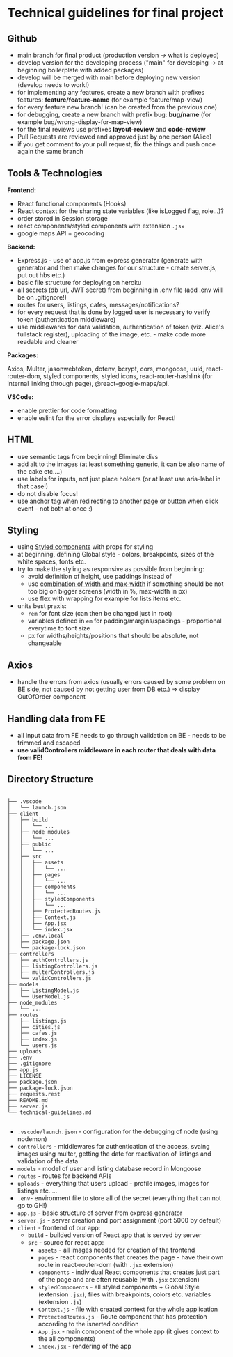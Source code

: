 # Technical guidelines for final project

## Github

- main branch for final product (production version -> what is deployed)
- develop version for the developing process ("main" for developing -> at beginning boilerplate with added packages)
- develop will be merged with main before deploying new version (develop needs to work!)
- for implementing any features, create a new branch with prefixes features: **feature/feature-name** (for example feature/map-view)
- for every feature new branch! (can be created from the previous one)
- for debugging, create a new branch with prefix bug: **bug/name** (for example bug/wrong-display-for-map-view)
- for the final reviews use prefixes **layout-review** and **code-review**
- Pull Requests are reviewed and approved just by one person (Alice)
- if you get comment to your pull request, fix the things and push once again the same branch

## Tools & Technologies

**Frontend:**

- React functional components (Hooks)
- React context for the sharing state variables (like isLogged flag, role...)?
- order stored in Session storage
- react components/styled components with extension `.jsx`
- google maps API + geocoding

**Backend:**

- Express.js - use of app.js from express generator (generate with generator and then make changes for our structure - create server.js, put out hbs etc.)
- basic file structure for deploying on heroku
- all secrets (db url, JWT secret) from beginning in .env file (add .env will be on .gitignore!)
- routes for users, listings, cafes, messages/notifications?
- for every request that is done by logged user is necessary to verify token (authentication middleware)
- use middlewares for data validation, authentication of token (viz. Alice's fullstack register), uploading of the image, etc. - make code more readable and cleaner

**Packages:**

Axios, Multer, jasonwebtoken, dotenv, bcrypt, cors, mongoose, uuid, react-router-dom, styled components, styled icons, react-router-hashlink (for internal linking through page), @react-google-maps/api.

**VSCode:**

- enable prettier for code formatting
- enable eslint for the error displays especially for React!

## HTML

- use semantic tags from beginning! Eliminate divs
- add alt to the images (at least something generic, it can be also name of the cake etc....)
- use labels for inputs, not just place holders (or at least use aria-label in that case!)
- do not disable focus!
- use anchor tag when redirecting to another page or button when click event - not both at once :)

## Styling

- using [Styled components](https://styled-components.com/) with props for styling
- at beginning, defining Global style - colors, breakpoints, sizes of the white spaces, fonts etc.
- try to make the styling as responsive as possible from beginning:
  - avoid definition of height, use paddings instead of
  - use [combination of width and max-width](https://blog.prototypr.io/what-even-is-the-difference-between-width-and-max-width-8f37b282c7f1) if something should be not too big on bigger screens (width in %, max-width in px)
  - use flex with wrapping for example for lists items etc.
- units best praxis:
  - `rem` for font size (can then be changed just in root)
  - variables defined in `em` for padding/margins/spacings - proportional everytime to font size
  - px for widths/heights/positions that should be absolute, not changeable

## Axios

- handle the errors from axios (usually errors caused by some problem on BE side, not caused by not getting user from DB etc.) => display OutOfOrder component

## Handling data from FE

- all input data from FE needs to go through validation on BE - needs to be trimmed and escaped
- **use validControllers middleware in each router that deals with data from FE!**

## Directory Structure

```

├── .vscode
│   └── launch.json
├── client
│   ├── build
│   │   └── ...
│   ├── node_modules
│   │   └── ...
│   ├── public
│   │   └── ...
│   ├── src
│   │   ├── assets
│   │   │   └── ...
│   │   ├── pages
│   │   │   └── ...
│   │   ├── components
│   │   │   └── ...
│   │   ├── styledComponents
│   │   │   └── ...
│   │   ├── ProtectedRoutes.js
│   │   ├── Context.js
│   │   ├── App.jsx
│   │   └── index.jsx
│   ├── .env.local
│   ├── package.json
│   └── package-lock.json
├── controllers
│   ├── authControllers.js
│   ├── listingControllers.js
│   ├── multerControllers.js
│   └── validControllers.js
├── models
│   ├── ListingModel.js
│   └── UserModel.js
├── node_modules
│   └── ...
├── routes
│   ├── listings.js
│   ├── cities.js
│   ├── cafes.js
│   ├── index.js
│   └── users.js
├── uploads
├── .env
├── .gitignore
├── app.js
├── LICENSE
├── package.json
├── package-lock.json
├── requests.rest
├── README.md
├── server.js
└── technical-guidelines.md


```

- `.vscode/launch.json` - configuration for the debugging of node (using nodemon)
- `controllers` - middlewares for authentication of the access, svaing images using multer, getting the date for reactivation of listings and validation of the data
- `models` - model of user and listing database record in Mongoose
- `routes` - routes for backend APIs
- `uploads` - everything that users upload - profile images, images for listings etc.....
- `.env`- environment file to store all of the secret (everything that can not go to GH!)
- `app.js` - basic structure of server from express generator
- `server.js` - server creation and port assignment (port 5000 by default)
- `client` - frontend of our app:
  - `build` - builded version of React app that is served by server
  - `src` - source for react app:
    - `assets` - all images needed for creation of the frontend
    - `pages` - react components that creates the page - have their own route in react-router-dom (with `.jsx` extension)
    - `components` - individual React components that creates just part of the page and are often reusable (with `.jsx` extension)
    - `styledComponents` - all styled components + Global Style (extension `.jsx`), files with breakpoints, colors etc. variables (extension `.js`)
    - `Context.js` - file with created context for the whole application
    - `ProtectedRoutes.js` - Route component that has protection according to the isnerted condition
    - `App.jsx` - main component of the whole app (it gives context to the all components)
    - `index.jsx` - rendering of the app
